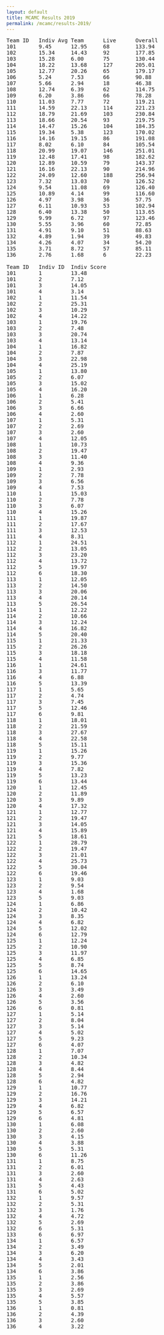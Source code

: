 ```yaml
---
layout: default
title: MCAMC Results 2019
permalink: /mcamc/results-2019/
---
```

<pre style="word-wrap: break-word; white-space: pre-wrap;">Team ID   Indiv Avg Team      Live      Overall
101       9.45      12.95     68        133.94
102       15.34     14.43     92        177.85
103       15.28     6.00      75        130.44
104       18.22     13.68     127       205.01
105       12.77     20.26     65        179.17
106       5.24      7.53      66        90.88
107       5.66      2.94      18        46.38
108       12.74     6.39      62        114.75
109       6.20      3.86      66        78.28
110       11.03     7.77      72        119.21
111       14.59     22.13     114       221.23
112       18.79     21.69     103       230.84
113       18.66     20.54     93        219.75
114       14.47     15.26     104       184.35
115       19.34     5.38      123       170.02
116       14.16     19.15     86        191.08
117       8.02      6.10      84        105.54
118       20.99     19.07     146       251.01
119       12.48     17.41     98        182.62
120       12.89     10.59     79        143.37
121       16.16     22.13     90        214.96
122       24.09     12.60     188       256.94
123       7.32      13.03     70        126.52
124       9.54      11.08     69        126.40
125       10.89     4.14      99        116.60
126       4.97      3.98      36        57.75
127       6.11      10.93     53        102.94
128       6.40      13.38     50        113.65
129       9.99      6.72      97        123.46
130       5.55      3.96      60        72.85
131       4.91      9.10      51        88.63
132       4.89      1.94      39        49.83
134       4.26      4.07      34        54.20
135       3.71      8.72      57        85.11
136       2.76      1.68      6         22.23

Team ID   Indiv ID  Indiv Score
101       1         13.48
101       2         7.12
101       3         14.05
101       4         3.14
102       1         11.54
102       2         25.31
102       3         10.29
102       4         14.22
103       1         19.76
103       2         7.48
103       3         20.74
103       4         13.14
104       1         16.82
104       2         7.87
104       3         22.98
104       4         25.19
105       1         13.80
105       2         6.07
105       3         15.02
105       4         16.20
106       1         6.28
106       2         5.41
106       3         6.66
106       4         2.60
107       1         5.31
107       2         2.69
107       3         2.60
107       4         12.05
108       1         10.73
108       2         19.47
108       3         11.40
108       4         9.36
109       1         2.93
109       2         7.78
109       3         6.56
109       4         7.53
110       1         15.03
110       2         7.78
110       3         6.07
110       4         15.26
111       1         19.87
111       2         17.67
111       3         12.53
111       4         8.31
112       1         24.51
112       2         13.05
112       3         23.20
112       4         13.72
112       5         19.97
112       6         18.30
113       1         12.05
113       2         14.50
113       3         20.06
113       4         20.14
113       5         26.54
114       1         12.22
114       2         10.66
114       3         12.24
114       4         16.82
114       5         20.40
115       1         21.33
115       2         26.26
115       3         18.18
115       4         11.58
116       1         24.61
116       3         11.77
116       4         6.88
116       5         13.39
117       1         5.65
117       2         4.74
117       3         7.45
117       5         12.46
117       6         9.81
118       1         18.01
118       2         21.59
118       3         27.67
118       4         22.58
118       5         15.11
119       1         15.26
119       2         9.77
119       3         15.36
119       4         7.82
119       5         13.23
119       6         13.44
120       1         12.45
120       2         11.89
120       3         9.89
120       4         17.32
121       1         12.77
121       2         19.47
121       3         14.05
121       4         15.89
121       5         18.61
122       1         28.79
122       2         19.47
122       3         21.01
122       4         25.73
122       5         30.04
122       6         19.46
123       1         9.03
123       2         9.54
123       4         1.68
123       5         9.03
124       1         6.86
124       2         10.42
124       3         8.35
124       4         6.82
124       5         12.02
124       6         12.79
125       1         12.24
125       2         10.90
125       3         11.97
125       4         6.85
125       5         8.74
125       6         14.65
126       1         13.24
126       2         6.10
126       3         3.49
126       4         2.60
126       5         3.56
126       6         0.81
127       1         5.14
127       2         8.04
127       3         5.14
127       4         5.02
127       5         9.23
127       6         4.07
128       1         7.07
128       2         10.34
128       3         4.82
128       4         8.44
128       5         2.94
128       6         4.82
129       1         10.77
129       2         16.76
129       3         14.21
129       4         6.82
129       5         6.57
129       6         4.81
130       1         6.08
130       2         2.60
130       3         4.15
130       4         3.88
130       5         5.31
130       6         11.26
131       1         8.75
131       2         6.01
131       3         2.60
131       4         2.63
131       5         4.43
131       6         5.02
132       1         9.57
132       2         5.31
132       3         1.76
132       4         4.72
132       5         2.69
132       6         5.31
133       6         6.97
134       1         6.57
134       2         3.49
134       3         6.20
134       4         3.43
134       5         2.01
134       6         3.86
135       1         2.56
135       2         3.86
135       3         2.69
135       4         5.57
135       5         3.85
136       1         0.81
136       2         4.39
136       3         2.60
136       4         3.22</pre>
